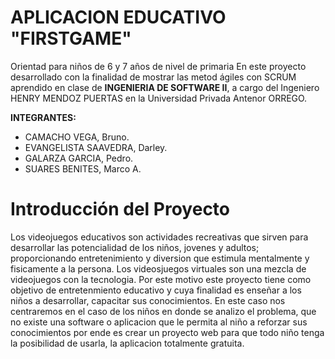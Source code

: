 # APLICACION EDUCATIVO "FIRSTGAME"
Orientad para niños de 6 y 7 años de nivel de primaria
En este proyecto desarrollado con la finalidad de  mostrar las metod ágiles con SCRUM aprendido en clase de **INGENIERIA DE SOFTWARE II**,
a cargo del Ingeniero HENRY MENDOZ PUERTAS en la Universidad Privada Antenor ORREGO.


**INTEGRANTES:**


+ CAMACHO VEGA, Bruno.
+ EVANGELISTA SAAVEDRA, Darley.
+ GALARZA GARCIA, Pedro.
+ SUARES BENITES, Marco A.

# Introducción del Proyecto

Los videojuegos educativos son actividades recreativas que sirven para desarrollar las potencialidad de los niños, jovenes y adultos; proporcionando entretenimiento y diversion que estimula mentalmente y fisicamente a la persona. Los videosjuegos virtuales son una mezcla
de videojuegos con la tecnologia. Por este motivo este proyecto tiene como objetivo de entretenmiento educativo y cuya finalidad es 
enseñar a los niños a desarrollar, capacitar sus conocimientos. En este caso nos centraremos en el caso de los niños en donde se analizo el problema, que no existe una software o aplicacion que le permita al niño a reforzar sus conocimientos 
por ende es  crear un proyecto web para que todo niño tenga la posibilidad de usarla, la aplicacion totalmente gratuita.

